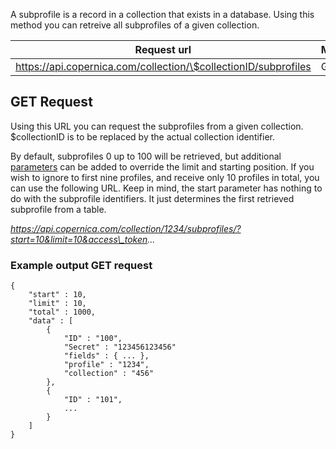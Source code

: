 A subprofile is a record in a collection that exists in a database.
Using this method you can retreive all subprofiles of a given
collection.

| Request url | Methods | Parameters |
| --- | --- | --- |
| https://api.copernica.com/collection/\$collectionID/subprofiles | GET | limit, start |

GET Request
-----------

Using this URL you can request the subprofiles from a given collection.
\$collectionID is to be replaced by the actual collection identifier.

By default, subprofiles 0 up to 100 will be retrieved, but additional
[parameters](./rest-api-parameters.md)
can be added to override the limit and starting position. If you wish to
ignore to first nine profiles, and receive only 10 profiles in total,
you can use the following URL. Keep in mind, the start parameter has
nothing to do with the subprofile identifiers. It just determines the
first retrieved subprofile from a table.

*https://api.copernica.com/collection/1234/subprofiles/?start=10&limit=10&access\_token...*

### Example output GET request

```
{
    "start" : 10,
    "limit" : 10,
    "total" : 1000,
    "data" : [
        {
            "ID" : "100",
            "Secret" : "123456123456"
            "fields" : { ... },
            "profile" : "1234",
            "collection" : "456"
        },
        {
            "ID" : "101",
            ...
        }
    ]
}
```
